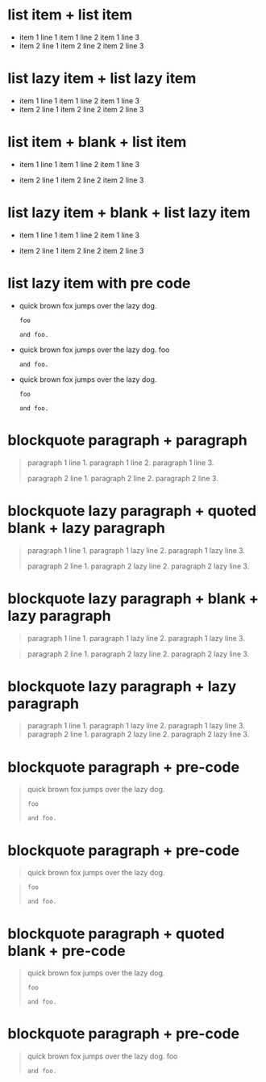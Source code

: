 # list item + list item

*   item 1 line 1
    item 1 line 2
    item 1 line 3
*   item 2 line 1
    item 2 line 2
    item 2 line 3

# list lazy item + list lazy item

*   item 1 line 1
item 1 line 2
item 1 line 3
*   item 2 line 1
item 2 line 2
item 2 line 3

# list item + blank + list item

*   item 1 line 1
    item 1 line 2
    item 1 line 3

*   item 2 line 1
    item 2 line 2
    item 2 line 3

# list lazy item + blank + list lazy item

*   item 1 line 1
item 1 line 2
item 1 line 3

*   item 2 line 1
item 2 line 2
item 2 line 3

# list lazy item with pre code

*   quick brown
    fox jumps
    over
    the lazy dog.

        foo
        
        and foo.

*   quick brown
fox jumps
over
the lazy dog.
        foo
        
        and foo.

*   quick brown
fox jumps
over
the lazy dog.

        foo
        
        and foo.

# blockquote paragraph + paragraph

> paragraph 1 line 1.
> paragraph 1 line 2.
> paragraph 1 line 3.
>
> paragraph 2 line 1.
> paragraph 2 line 2.
> paragraph 2 line 3.

# blockquote lazy paragraph + quoted blank + lazy paragraph

> paragraph 1 line 1.
paragraph 1 lazy line 2.
paragraph 1 lazy line 3.
>
> paragraph 2 line 1.
paragraph 2 lazy line 2.
paragraph 2 lazy line 3.

# blockquote lazy paragraph + blank + lazy paragraph

> paragraph 1 line 1.
paragraph 1 lazy line 2.
paragraph 1 lazy line 3.

> paragraph 2 line 1.
paragraph 2 lazy line 2.
paragraph 2 lazy line 3.

# blockquote lazy paragraph + lazy paragraph

> paragraph 1 line 1.
paragraph 1 lazy line 2.
paragraph 1 lazy line 3.
> paragraph 2 line 1.
paragraph 2 lazy line 2.
paragraph 2 lazy line 3.

# blockquote paragraph + pre-code

> quick brown
> fox jumps
> over
> the lazy dog.
> 
>     foo
>     
>     and foo.

# blockquote paragraph + pre-code

> quick brown
fox jumps
over
the lazy dog.

>     foo
>     
>     and foo.

# blockquote paragraph + quoted blank + pre-code

> quick brown
fox jumps
over
the lazy dog.
>
>     foo
>     
>     and foo.

# blockquote paragraph + pre-code

> quick brown
fox jumps
over
the lazy dog.
>     foo
>     
>     and foo.

